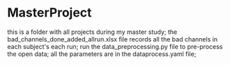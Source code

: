 # MasterProject
this is a folder with all projects during my master study;
the bad_channels_done_added_allrun.xlsx file records all the bad channels in each subject's each run;
run the data_preprocessing.py file to pre-process the open data;
all the parameters are in the dataprocess.yaml file;
